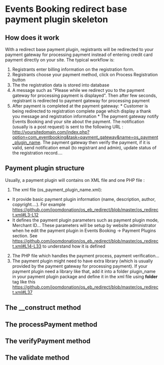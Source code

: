 # Events Booking redirect base payment plugin skeleton

## How does it work
With a redirect base payment plugin, registrants will be redirected to your payment gateway for processing payment instead of entering credit card payment directly on your site. The typical workflow is:
  1. Registrants enter billing information on the registration form.
  2. Registrants choose your payment method, click on Process Registration button
  3. The the registration data is stored into database
  4. A message such as "Please while we redirect you to the payment gateway for processing payment is displayed". Then after few seconds, registrant is redirected to payment gateway for processing payment
  5. After payment is completed at the payment gateway:
    * Customer is being redirected to registration complete page which display a thank you message and registration information
    * The payment gateway notify Events Booking and your site about the payment. The notification (usually is a post request) is sent to the following URL : http://yoursitedomain.com/index.php?option=com_eventbooking&task=payment_gateway&name=os_payment_plugin_name. The payment gateway then verify the payment, if it is valid, send notification email (to registrant and admin), update status of the registration record....

## Payment plugin structure
Usually, a payment plugin will contains on XML file and one PHP file :

1. The xml file (os_payment_plugin_name.xml):
  * It provide basic payment plugin information (name, description, author, copyright....). For example https://github.com/joomdonation/os_eb_redirect/blob/master/os_redirect.xml#L3-L12
  * It defines the payment plugin parameters such as payment plugin mode, Merchant ID... These parameters will be setup by website administrator when he edit the payment plugin in Events Booking -> Payment Plugins section. See https://github.com/joomdonation/os_eb_redirect/blob/master/os_redirect.xml#L14-L33 to understand how it is defined

2. The PHP file which handles the payment process, payment verification...
3. The payment plugin might need to have extra library (which is usually provided by the payment gateway for processing payment). If your payment plugin need a library like that, add it into a folder plugin_name in your payment plugin package and define it in the xml file using **folder** tag like this https://github.com/joomdonation/os_eb_redirect/blob/master/os_redirect.xml#L37
  

## The __construct method

## The processPayment method

## The verifyPayment method

## The validate method
